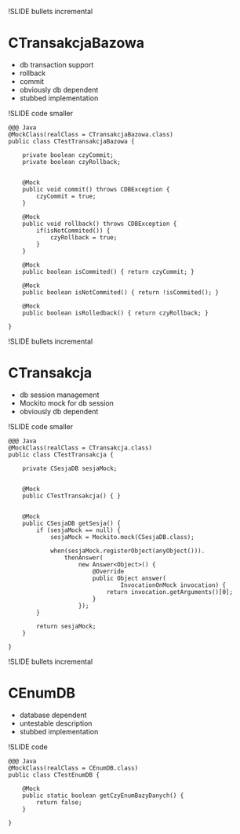 !SLIDE bullets incremental

# CTransakcjaBazowa #

  * db transaction support
  * rollback
  * commit
  * obviously db dependent
  * stubbed implementation


!SLIDE code smaller

    @@@ Java
    @MockClass(realClass = CTransakcjaBazowa.class)
    public class CTestTransakcjaBazowa {

        private boolean czyCommit;
        private boolean czyRollback;


        @Mock
        public void commit() throws CDBException { 
            czyCommit = true; 
        }

        @Mock
        public void rollback() throws CDBException {
            if(isNotCommited()) {
                czyRollback = true;
            }
        }

        @Mock
        public boolean isCommited() { return czyCommit; }

        @Mock
        public boolean isNotCommited() { return !isCommited(); }

        @Mock
        public boolean isRolledback() { return czyRollback; }

    }

!SLIDE bullets incremental

# CTransakcja #

  * db session management
  * Mockito mock for db session
  * obviously db dependent

!SLIDE code smaller

    @@@ Java
    @MockClass(realClass = CTransakcja.class)
    public class CTestTransakcja {

        private CSesjaDB sesjaMock;


        @Mock
        public CTestTransakcja() { }


        @Mock
        public CSesjaDB getSesja() {
            if (sesjaMock == null) {
                sesjaMock = Mockito.mock(CSesjaDB.class);

                when(sesjaMock.registerObject(anyObject())).
                    thenAnswer(
                        new Answer<Object>() {
                            @Override
                            public Object answer(
                                    InvocationOnMock invocation) {
                                return invocation.getArguments()[0];
                            }
                        });
            }

            return sesjaMock;
        }

    }

!SLIDE bullets incremental

# CEnumDB #

  * database dependent
  * untestable description
  * stubbed implementation


!SLIDE code

    @@@ Java
    @MockClass(realClass = CEnumDB.class)
    public class CTestEnumDB {

        @Mock
        public static boolean getCzyEnumBazyDanych() {
            return false;
        }

    }


